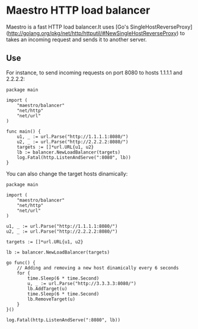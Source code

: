 Maestro HTTP load balancer
================================
Maestro is a fast HTTP load balancer.It uses [Go's SingleHostReverseProxy] (http://golang.org/pkg/net/http/httputil/#NewSingleHostReverseProxy) to takes an incoming request and sends it to another server.

## Use

For instance, to send incoming requests on port 8080 to hosts 1.1.1.1 and 2.2.2.2:

	package main

	import (
		"maestro/balancer"
		"net/http"
		"net/url"
	)

	func main() {
		u1, _ := url.Parse("http://1.1.1.1:8080/")
		u2, _ := url.Parse("http://2.2.2.2:8080/")
		targets := []*url.URL{u1, u2}
		lb := balancer.NewLoadBalancer(targets)
		log.Fatal(http.ListenAndServe(":8080", lb))
	}

You can also change the target hosts dinamically:

	package main

	import (
		"maestro/balancer"
		"net/http"
		"net/url"
	)

	u1, _ := url.Parse("http://1.1.1.1:8080/")
	u2, _ := url.Parse("http://2.2.2.2:8080/")

	targets := []*url.URL{u1, u2}

	lb := balancer.NewLoadBalancer(targets)

	go func() {
		// Adding and removing a new host dinamically every 6 seconds
		for {
			time.Sleep(6 * time.Second)
			u, _ := url.Parse("http://3.3.3.3:8080/")
			lb.AddTarget(u)
			time.Sleep(6 * time.Second)
			lb.RemoveTarget(u)
		}
	}()

	log.Fatal(http.ListenAndServe(":8080", lb))
